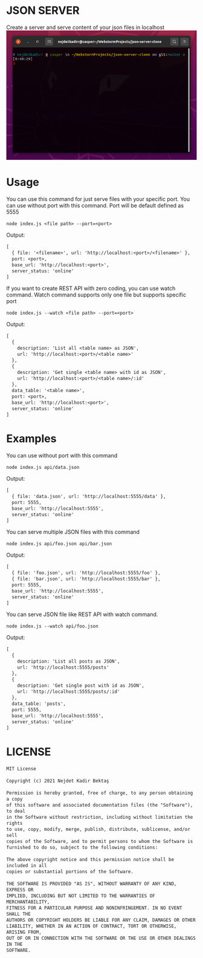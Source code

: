 # JSON SERVER
Create a server and serve content of your json files in localhost
![cover](doc/cover.gif)

# Usage
You can use this command for just serve files with your specific port. You can use without port with this command. Port will be default defined as 5555
```shell
node index.js <file path> --port=<port>
```
Output:
```shell
[
  { file: '<filename>', url: 'http://localhost:<port>/<filename>' },
  port: <port>,
  base_url: 'http://localhost:<port>',
  server_status: 'online'
]
```

If you want to create REST API with zero coding, you can use watch command. Watch command supports only one file but supports specific port 
```shell
node index.js --watch <file path> --port=<port>
```
Output:
```shell
[
  {
    description: 'List all <table name> as JSON',
    url: 'http://localhost:<port>/<table name>'
  },
  {
    description: 'Get single <table name> with id as JSON',
    url: 'http://localhost:<port>/<table name>/:id'
  },
  data_table: '<table name>',
  port: <port>,
  base_url: 'http://localhost:<port>',
  server_status: 'online'
]
```

# Examples
You can use without port with this command
```shell
node index.js api/data.json
```

Output: 
```shell
[
  { file: 'data.json', url: 'http://localhost:5555/data' },
  port: 5555,
  base_url: 'http://localhost:5555',
  server_status: 'online'
]
```

You can serve multiple JSON files with this command
```shell
node index.js api/foo.json api/bar.json
```

Output:
```shell
[
  { file: 'foo.json', url: 'http://localhost:5555/foo' },
  { file: 'bar.json', url: 'http://localhost:5555/bar' },
  port: 5555,
  base_url: 'http://localhost:5555',
  server_status: 'online'
]
```

You can serve JSON file like REST API with watch command. 
```shell
node index.js --watch api/foo.json
```
Output:
```shell
[
  {
    description: 'List all posts as JSON',
    url: 'http://localhost:5555/posts'
  },
  {
    description: 'Get single post with id as JSON',
    url: 'http://localhost:5555/posts/:id'
  },
  data_table: 'posts',
  port: 5555,
  base_url: 'http://localhost:5555',
  server_status: 'online'
]
```

# LICENSE
```
MIT License

Copyright (c) 2021 Nejdet Kadir Bektaş

Permission is hereby granted, free of charge, to any person obtaining a copy
of this software and associated documentation files (the "Software"), to deal
in the Software without restriction, including without limitation the rights
to use, copy, modify, merge, publish, distribute, sublicense, and/or sell
copies of the Software, and to permit persons to whom the Software is
furnished to do so, subject to the following conditions:

The above copyright notice and this permission notice shall be included in all
copies or substantial portions of the Software.

THE SOFTWARE IS PROVIDED "AS IS", WITHOUT WARRANTY OF ANY KIND, EXPRESS OR
IMPLIED, INCLUDING BUT NOT LIMITED TO THE WARRANTIES OF MERCHANTABILITY,
FITNESS FOR A PARTICULAR PURPOSE AND NONINFRINGEMENT. IN NO EVENT SHALL THE
AUTHORS OR COPYRIGHT HOLDERS BE LIABLE FOR ANY CLAIM, DAMAGES OR OTHER
LIABILITY, WHETHER IN AN ACTION OF CONTRACT, TORT OR OTHERWISE, ARISING FROM,
OUT OF OR IN CONNECTION WITH THE SOFTWARE OR THE USE OR OTHER DEALINGS IN THE
SOFTWARE.

```
